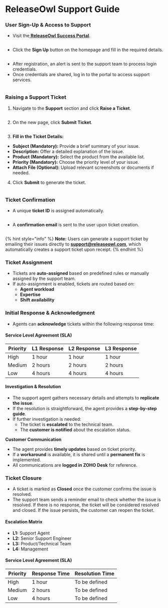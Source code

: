 # ReleaseOwl Support Guide

### **User Sign-Up & Access to Support** <a href="#pdf-page-5z8anog0xntnnqk3dtdi-user-sign-up-and-access-to-support" id="pdf-page-5z8anog0xntnnqk3dtdi-user-sign-up-and-access-to-support"></a>

* Visit the[ **ReleaseOwl Success Portal**](https://success.releaseowl.com/).

<figure><img src="https://open.gitbook.com/~gitbook/image?url=https%3A%2F%2F1890383800-files.gitbook.io%2F%7E%2Ffiles%2Fv0%2Fb%2Fgitbook-x-prod.appspot.com%2Fo%2Fspaces%252FDWyxe6hm5vqosFaByVgs%252Fuploads%252FSbcaXnKj2226Rq4qkPcA%252Fimage.png%3Falt%3Dmedia%26token%3D3482a078-0444-4ad1-a87d-09756f78c620&#x26;width=768&#x26;dpr=4&#x26;quality=100&#x26;sign=3a48c201&#x26;sv=2" alt=""><figcaption></figcaption></figure>

* Click the **Sign Up** button on the homepage and fill in the required details.

<figure><img src="https://open.gitbook.com/~gitbook/image?url=https%3A%2F%2F1890383800-files.gitbook.io%2F%7E%2Ffiles%2Fv0%2Fb%2Fgitbook-x-prod.appspot.com%2Fo%2Fspaces%252FDWyxe6hm5vqosFaByVgs%252Fuploads%252FdCKiaTP9mzd51hIN68wn%252Fimage.png%3Falt%3Dmedia%26token%3D6eb0bea7-0be5-4034-acfb-a6dd04b5efe2&#x26;width=768&#x26;dpr=4&#x26;quality=100&#x26;sign=21392017&#x26;sv=2" alt=""><figcaption></figcaption></figure>

* After registration, an alert is sent to the support team to process login credentials.
* Once credentials are shared, log in to the portal to access support services.

<figure><img src="https://open.gitbook.com/~gitbook/image?url=https%3A%2F%2F1890383800-files.gitbook.io%2F%7E%2Ffiles%2Fv0%2Fb%2Fgitbook-x-prod.appspot.com%2Fo%2Fspaces%252FDWyxe6hm5vqosFaByVgs%252Fuploads%252FAbMAOGoRxn5ubPk84lP2%252Fimage.png%3Falt%3Dmedia%26token%3D13ee05a7-267f-4461-ab7e-5bb41b9a6f75&#x26;width=768&#x26;dpr=4&#x26;quality=100&#x26;sign=763a27ab&#x26;sv=2" alt=""><figcaption></figcaption></figure>

### **Raising a Support Ticket** <a href="#pdf-page-5z8anog0xntnnqk3dtdi-raising-a-support-ticket" id="pdf-page-5z8anog0xntnnqk3dtdi-raising-a-support-ticket"></a>

1. Navigate to the **Support** section and click **Raise a Ticket**.

<figure><img src="https://open.gitbook.com/~gitbook/image?url=https%3A%2F%2F1890383800-files.gitbook.io%2F%7E%2Ffiles%2Fv0%2Fb%2Fgitbook-x-prod.appspot.com%2Fo%2Fspaces%252FDWyxe6hm5vqosFaByVgs%252Fuploads%252FpTOYvoUnAL3AtFqaUOj4%252Fimage.png%3Falt%3Dmedia%26token%3Ddd79cd16-ce5d-4f66-868a-ee7f3e4646fa&#x26;width=768&#x26;dpr=4&#x26;quality=100&#x26;sign=eaa1915b&#x26;sv=2" alt=""><figcaption></figcaption></figure>

2. On the new page, click **Submit Ticket**.

<figure><img src="https://open.gitbook.com/~gitbook/image?url=https%3A%2F%2F1890383800-files.gitbook.io%2F%7E%2Ffiles%2Fv0%2Fb%2Fgitbook-x-prod.appspot.com%2Fo%2Fspaces%252FDWyxe6hm5vqosFaByVgs%252Fuploads%252FmTu716x5af35UhXunDnK%252Fimage.png%3Falt%3Dmedia%26token%3D0acd5642-ac37-44c7-885b-dc036dc8d3c8&#x26;width=768&#x26;dpr=4&#x26;quality=100&#x26;sign=90cb36f2&#x26;sv=2" alt=""><figcaption></figcaption></figure>

3. **Fill in the Ticket Details:**

* **Subject (Mandatory):** Provide a brief summary of your issue.
* **Description:** Offer a detailed explanation of the issue.
* **Product (Mandatory):** Select the product from the available list.
* **Priority (Mandatory):** Choose the priority level of your issue.
* **Attach File (Optional):** Upload relevant screenshots or documents if needed.

4. Click **Submit** to generate the ticket.

<figure><img src="https://open.gitbook.com/~gitbook/image?url=https%3A%2F%2F1890383800-files.gitbook.io%2F%7E%2Ffiles%2Fv0%2Fb%2Fgitbook-x-prod.appspot.com%2Fo%2Fspaces%252FDWyxe6hm5vqosFaByVgs%252Fuploads%252F5H8GcrZgfCrstSLy2c11%252Fimage.png%3Falt%3Dmedia%26token%3D8a0a5487-efb4-45e5-8ff8-9a28ff99856d&#x26;width=768&#x26;dpr=4&#x26;quality=100&#x26;sign=55927124&#x26;sv=2" alt=""><figcaption></figcaption></figure>

### **Ticket Confirmation**

* A unique **ticket ID** is assigned automatically.

<figure><img src="https://open.gitbook.com/~gitbook/image?url=https%3A%2F%2F1890383800-files.gitbook.io%2F%7E%2Ffiles%2Fv0%2Fb%2Fgitbook-x-prod.appspot.com%2Fo%2Fspaces%252FDWyxe6hm5vqosFaByVgs%252Fuploads%252FULgEKKQBugA2Lcko2yZE%252Fimage.png%3Falt%3Dmedia%26token%3Da30ce25c-a259-4843-87e2-12103ef51bc7&#x26;width=768&#x26;dpr=4&#x26;quality=100&#x26;sign=60965f56&#x26;sv=2" alt=""><figcaption></figcaption></figure>

* A **confirmation email** is sent to the user upon ticket creation.

<figure><img src="https://open.gitbook.com/~gitbook/image?url=https%3A%2F%2F1890383800-files.gitbook.io%2F%7E%2Ffiles%2Fv0%2Fb%2Fgitbook-x-prod.appspot.com%2Fo%2Fspaces%252FDWyxe6hm5vqosFaByVgs%252Fuploads%252FC43CVXWsU6NWPmgoQ3E9%252Fimage.png%3Falt%3Dmedia%26token%3D0a1dc2b8-6557-4217-b42d-a32e2da07236&#x26;width=768&#x26;dpr=4&#x26;quality=100&#x26;sign=e23e297a&#x26;sv=2" alt=""><figcaption></figcaption></figure>

{% hint style="info" %}
**Note:** Users can generate a support ticket by emailing their issues directly to [**support@releaseowl.com**](mailto:support@releaseowl.com), which automatically creates a support ticket upon receipt.
{% endhint %}

### **Ticket Assignment**

* Tickets are **auto-assigned** based on predefined rules or manually assigned by the support team.
* If auto-assignment is enabled, tickets are routed based on:
  * **Agent workload**
  * **Expertise**
  * **Shift availability**

### **Initial Response & Acknowledgment**

* Agents can **acknowledge** tickets within the following response time:

#### **Service Level Agreement (SLA)**

| **Priority** | **L1 Response** | **L2 Response** | **L3 Response** |
| ------------ | --------------- | --------------- | --------------- |
| High         | 1 hour          | 1 hour          | 1 hour          |
| Medium       | 2 hours         | 2 hours         | 2 hours         |
| Low          | 4 hours         | 4 hours         | 4 hours         |

#### **Investigation & Resolution**

* The support agent gathers necessary details and attempts to **replicate the issue**.
* If the resolution is straightforward, the agent provides a **step-by-step guide**.
* If further investigation is needed:
  * The ticket is **escalated** to the technical team.
  * The **customer is notified** about the escalation status.

**Customer Communication**

* The agent provides **timely updates** based on ticket priority.
* If a **workaround** is available, it is shared until a **permanent fix** is implemented.
* All communications are **logged in ZOHO Desk** for reference.

### **Ticket Closure**

* A ticket is marked as **Closed** once the customer confirms the issue is resolved.
* The support team sends a reminder email to check whether the issue is resolved. If there is no response, the ticket will be considered resolved and closed. If the issue persists, the customer can reopen the ticket.

#### **Escalation Matrix** <a href="#pdf-page-5z8anog0xntnnqk3dtdi-escalation-matrix" id="pdf-page-5z8anog0xntnnqk3dtdi-escalation-matrix"></a>

* **L1:** Support Agent
* **L2:** Senior Support Engineer
* **L3:** Product/Technical Team
* **L4:** Management

#### **Service Level Agreement (SLA)**

| **Priority** | **Response Time** | **Resolution Time** |
| ------------ | ----------------- | ------------------- |
| High         | 1 hour            | To be defined       |
| Medium       | 2 hours           | To be defined       |
| Low          | 4 hours           | To be defined       |
